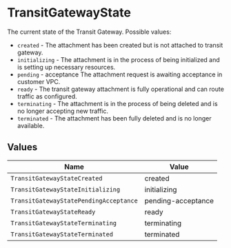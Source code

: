 # TransitGatewayState

The current state of the Transit Gateway. Possible values:
- `created` - The attachment has been created but is not attached to transit gateway.
- `initializing` - The attachment is in the process of being initialized and is setting up necessary resources.
- `pending` - acceptance The attachment request is awaiting acceptance in customer VPC.
- `ready` - The transit gateway attachment is fully operational and can route traffic as configured.
- `terminating` - The attachment is in the process of being deleted and is no longer accepting new traffic.
- `terminated` - The attachment has been fully deleted and is no longer available.



## Values

| Name                                   | Value                                  |
| -------------------------------------- | -------------------------------------- |
| `TransitGatewayStateCreated`           | created                                |
| `TransitGatewayStateInitializing`      | initializing                           |
| `TransitGatewayStatePendingAcceptance` | pending-acceptance                     |
| `TransitGatewayStateReady`             | ready                                  |
| `TransitGatewayStateTerminating`       | terminating                            |
| `TransitGatewayStateTerminated`        | terminated                             |